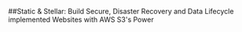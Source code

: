 ##Static & Stellar: Build Secure, Disaster Recovery and Data Lifecycle implemented Websites with AWS S3's Power

